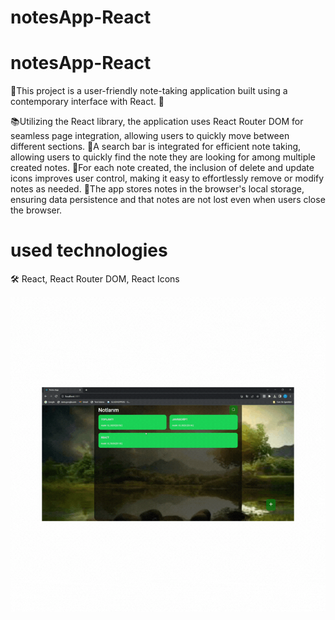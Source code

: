 # notesApp-React
<h1>notesApp-React</h1>
🚀This project is a user-friendly note-taking application built using a contemporary interface with React. 🚀

📚Utilizing the React library, the application uses React Router DOM for seamless page integration, allowing users to quickly move between different sections. 
📑A search bar is integrated for efficient note taking, allowing users to quickly find the note they are looking for among multiple created notes. 
🔎For each note created, the inclusion of delete and update icons improves user control, making it easy to effortlessly remove or modify notes as needed. 
📄The app stores notes in the browser's local storage, ensuring data persistence and that notes are not lost even when users close the browser. 



<h1>used technologies</h1>

🛠 React, React Router DOM, React Icons


<img src="./public/gif/notesApp.gif"/>
